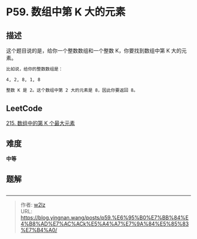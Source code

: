# P59. 数组中第 K 大的元素


<!--more-->

## 描述

这个题目说的是，给你一个整数数组和一个整数 K，你要找到数组中第 K 大的元素。

```markdown
比如说，给你的整数数组是：

4, 2, 8, 1, 8

整数 K 是 2。这个数组中第 2 大的元素是 8，因此你要返回 8。
```

## LeetCode

[215. 数组中的第 K 个最大元素](https://leetcode.cn/problems/kth-largest-element-in-an-array/description/)

## 难度

**中等**

## 题解

```java

```


---

> 作者: [w2lz](https://github.com/w2lz)  
> URL: https://blog.yingnan.wang/posts/p59.%E6%95%B0%E7%BB%84%E4%B8%AD%E7%AC%ACk%E5%A4%A7%E7%9A%84%E5%85%83%E7%B4%A0/  

